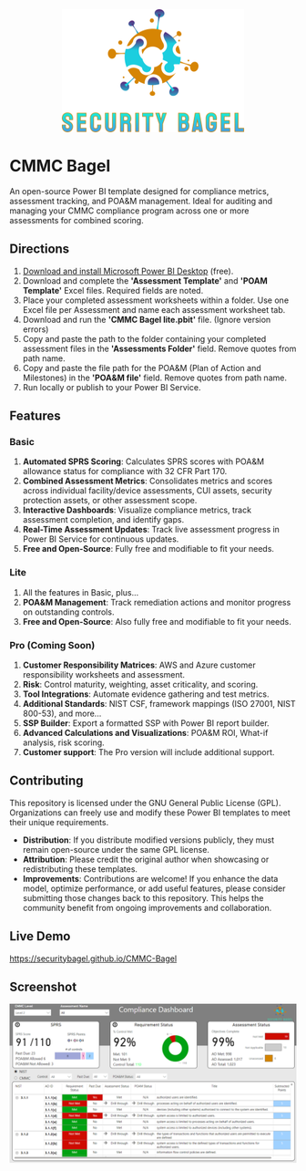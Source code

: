 <p align="center">
  <img src="https://github.com/SecurityBagel/SecurityBagel/blob/main/SecurityBagel.png"/>
</p>

# CMMC Bagel
An open-source Power BI template designed for compliance metrics, assessment tracking, and POA&M management. Ideal for auditing and managing your CMMC compliance program across one or more assessments for combined scoring.

## Directions
1. [Download and install Microsoft Power BI Desktop](https://powerbi.microsoft.com/en-us/desktop/) (free).
2. Download and complete the **'Assessment Template'** and **'POAM Template'** Excel files. Required fields are noted.
3. Place your completed assessment worksheets within a folder. Use one Excel file per Assessment and name each assessment worksheet tab.
4. Download and run the **'CMMC Bagel lite.pbit'** file. (Ignore version errors)
5. Copy and paste the path to the folder containing your completed assessment files in the **'Assessments Folder'** field. Remove quotes from path name.
6. Copy and paste the file path for the POA&M (Plan of Action and Milestones) in the **'POA&M file'** field. Remove quotes from path name.
7. Run locally or publish to your Power BI Service.

## Features
### Basic
1. **Automated SPRS Scoring**: Calculates SPRS scores with POA&M allowance status for compliance with 32 CFR Part 170.
2. **Combined Assessment Metrics**: Consolidates metrics and scores across individual facility/device assessments, CUI assets, security protection assets, or other assessment scope.
3. **Interactive Dashboards**: Visualize compliance metrics, track assessment completion, and identify gaps.
4. **Real-Time Assessment Updates**: Track live assessment progress in Power BI Service for continuous updates.
5. **Free and Open-Source**: Fully free and modifiable to fit your needs.
### Lite
1. All the features in Basic, plus...
2. **POA&M Management**: Track remediation actions and monitor progress on outstanding controls.
3. **Free and Open-Source**: Also fully free and modifiable to fit your needs.
### Pro (Coming Soon)
1. **Customer Responsibility Matrices**: AWS and Azure customer responsibility worksheets and assessment.
2. **Risk**: Control maturity, weighting, asset criticality, and scoring.
3. **Tool Integrations**: Automate evidence gathering and test metrics.
4. **Additional Standards**: NIST CSF, framework mappings (ISO 27001, NIST 800-53), and more...
5. **SSP Builder**: Export a formatted SSP with Power BI report builder.
6. **Advanced Calculations and Visualizations**: POA&M ROI, What-if analysis, risk scoring.
7. **Customer support**: The Pro version will include additional support.

## Contributing
This repository is licensed under the GNU General Public License (GPL).
Organizations can freely use and modify these Power BI templates to meet their unique requirements.
- **Distribution**: If you distribute modified versions publicly, they must remain open-source under the same GPL license.
- **Attribution**: Please credit the original author when showcasing or redistributing these templates.
- **Improvements**: Contributions are welcome! If you enhance the data model, optimize performance, or add useful features, please consider submitting those changes back to this repository. This helps the community benefit from ongoing improvements and collaboration.

## Live Demo
https://securitybagel.github.io/CMMC-Bagel

## Screenshot
![CMMC Bagel Lite](https://github.com/SecurityBagel/CMMC-Bagel/blob/main/CMMC%20Bagel%20Lite.png)
